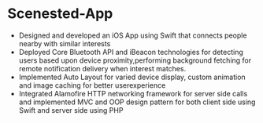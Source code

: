 # Scenested-App
<ul>
<li>Designed and developed an iOS App using Swift that connects people nearby with similar interests</li>
<li>Deployed Core Bluetooth API and iBeacon technologies for detecting users based upon device proximity,performing background fetching for remote notification delivery when interest matches.</li>     
<li>Implemented Auto Layout for varied device display, custom animation and image caching for better userexperience</li>
<li>Integrated Alamofire HTTP networking framework for server side calls and implemented MVC and OOP 
 design pattern for both client side using Swift and server side using PHP</li>
</ul>
